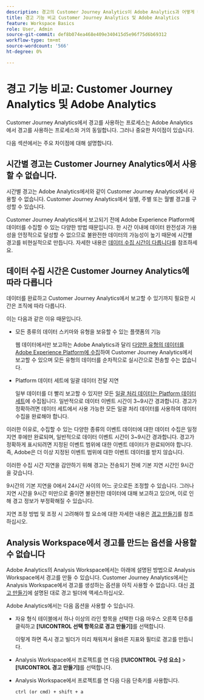 ```yaml
---
description: 경고의 Customer Journey Analytics이 Adobe Analytics과 어떻게 다른지 알아봅니다.
title: 경고 기능 비교 Customer Journey Analytics 및 Adobe Analytics
feature: Workspace Basics
role: User, Admin
source-git-commit: def8b074ea468e409e340415d5e96f75d6b69312
workflow-type: tm+mt
source-wordcount: '566'
ht-degree: 0%

---
```


# 경고 기능 비교: Customer Journey Analytics 및 Adobe Analytics

Customer Journey Analytics에서 경고를 사용하는 프로세스는 Adobe Analytics에서 경고를 사용하는 프로세스와 거의 동일합니다. 그러나 중요한 차이점이 있습니다.

다음 섹션에서는 주요 차이점에 대해 설명합니다.

## 시간별 경고는 Customer Journey Analytics에서 사용할 수 없습니다.

시간별 경고는 Adobe Analytics에서와 같이 Customer Journey Analytics에서 사용할 수 없습니다. Customer Journey Analytics에서 일별, 주별 또는 월별 경고를 구성할 수 있습니다.

Customer Journey Analytics에서 보고되기 전에 Adobe Experience Platform에 데이터를 수집할 수 있는 다양한 방법 때문입니다. 한 시간 이내에 데이터 완전성과 가용성을 안정적으로 달성할 수 없으므로 불완전한 데이터의 가능성이 높기 때문에 시간별 경고를 비현실적으로 만듭니다. 자세한 내용은 [데이터 수집 시간이 다릅니다](#data-ingestion-times-vary-in-customer-journey-analytics)를 참조하세요.

## 데이터 수집 시간은 Customer Journey Analytics에 따라 다릅니다

데이터를 완료하고 Customer Journey Analytics에서 보고할 수 있기까지 필요한 시간은 조직에 따라 다릅니다.

이는 다음과 같은 이유 때문입니다.

* 모든 종류의 데이터 스키마와 유형을 보유할 수 있는 플랫폼의 기능

  웹 데이터에서만 보고하는 Adobe Analytics과 달리 [다양한 유형의 데이터를 Adobe Experience Platform에 수집](/help/data-ingestion/data-ingestion.md)하여 Customer Journey Analytics에서 보고할 수 있으며 모든 유형의 데이터를 순차적으로 실시간으로 전송할 수는 없습니다.

* Platform 데이터 세트에 일괄 데이터 전달 지연

  일부 데이터를 더 빨리 보고할 수 있지만 모든 [일괄 처리 데이터는 Platform 데이터 세트](/help/data-ingestion/data-ingestion.md#ingest-and-use-batch-data.)에 수집됩니다. 일반적으로 데이터 이벤트 시간이 3~9시간 경과합니다. 경고가 정확하려면 데이터 세트에서 사용 가능한 모든 일괄 처리 데이터를 사용하여 데이터 수집을 완료해야 합니다. <!--3 to 9 hours is a sweet spot, what we are suggesting.  -->

이러한 이유로, 수집할 수 있는 다양한 종류의 이벤트 데이터에 대한 데이터 수집은 일정 지연 후에만 완료되며, 일반적으로 데이터 이벤트 시간이 3~9시간 경과합니다. 경고가 정확하게 표시되려면 지정된 이벤트 범위에 대한 이벤트 데이터가 완료되어야 합니다. 즉, Adobe은 더 이상 지정된 이벤트 범위에 대한 이벤트 데이터를 받지 않습니다.

이러한 수집 시간 지연을 감안하기 위해 경고는 전송되기 전에 기본 지연 시간인 9시간을 갖습니다.

9시간의 기본 지연을 0에서 24시간 사이의 어느 곳으로든 조정할 수 있습니다. 그러나 지연 시간을 9시간 미만으로 줄이면 불완전한 데이터에 대해 보고하고 있으며, 이로 인해 경고 정보가 부정확해질 수 있습니다.

지연 조정 방법 및 조정 시 고려해야 할 요소에 대한 자세한 내용은 [경고 만들기](/help/components/c-intelligent-alerts/alert-builder.md)를 참조하십시오.

<!-- Starting with "However," the rest of this information should probably go into the actual documentation where we document the option to adjust the delay. -->

## Analysis Workspace에서 경고를 만드는 옵션을 사용할 수 없습니다

Adobe Analytics의 Analysis Workspace에서는 아래에 설명된 방법으로 Analysis Workspace에서 경고를 만들 수 있습니다. Customer Journey Analytics에서는 Analysis Workspace에서 경고를 생성하는 옵션을 아직 사용할 수 없습니다. 대신 [경고 만들기](/help/components/c-intelligent-alerts/alert-builder.md)에 설명된 대로 경고 빌더에 액세스하십시오.

Adobe Analytics에서는 다음 옵션을 사용할 수 있습니다.

* 자유 형식 테이블에서 하나 이상의 라인 항목을 선택한 다음 마우스 오른쪽 단추를 클릭하고 **[!UICONTROL 선택 항목으로 경고 만들기]**&#x200B;를 선택합니다.

  이렇게 하면 즉시 경고 빌더가 미리 채워져서 올바른 지표와 필터로 경고를 만듭니다.

* Analysis Workspace에서 프로젝트를 연 다음 **[!UICONTROL 구성 요소]** > **[!UICONTROL 경고 만들기]**&#x200B;를 선택합니다.

* Analysis Workspace에서 프로젝트를 연 다음 다음 단축키를 사용합니다.

  `ctrl (or cmd) + shift + a`







